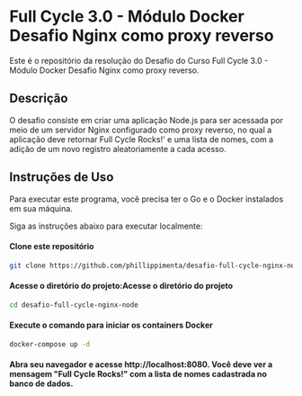 # Full Cycle 3.0 - Módulo Docker Desafio Nginx como proxy reverso

Este é o repositório da resolução do Desafio do Curso Full Cycle 3.0 - Módulo Docker Desafio Nginx como proxy reverso.

## Descrição

O desafio consiste em criar uma aplicação Node.js para ser acessada por meio de um servidor Nginx configurado como proxy reverso, no qual a aplicação deve retornar Full Cycle Rocks!' e uma lista de nomes, com a adição de um novo registro aleatoriamente a cada acesso.

## Instruções de Uso

Para executar este programa, você precisa ter o Go e o Docker instalados em sua máquina.

Siga as instruções abaixo para executar localmente:

#### Clone este repositório

```bash
git clone https://github.com/phillippimenta/desafio-full-cycle-nginx-node
```

#### Acesse o diretório do projeto:Acesse o diretório do projeto

```bash
cd desafio-full-cycle-nginx-node
```

#### Execute o comando para iniciar os containers Docker

```bash
docker-compose up -d
```

#### Abra seu navegador e acesse http://localhost:8080. Você deve ver a mensagem "Full Cycle Rocks!" com a lista de nomes cadastrada no banco de dados.
```